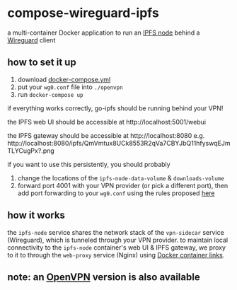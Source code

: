 # compose-wireguard-ipfs

a multi-container Docker application to run an [IPFS node](https://hub.docker.com/r/linuxserver/ipfs) behind a [Wireguard](https://hub.docker.com/r/linuxserver/wireguard) client

## how to set it up

1. download [docker-compose.yml](/docker-compose.yml)
1. put your `wg0.conf` file into `./openvpn`
1. run `docker-compose up`

if everything works correctly, go-ipfs should be running behind your VPN!

the IPFS web UI should be accessible at http://localhost:5001/webui

the IPFS gateway should be accessible at http://localhost:8080 e.g. http://localhost:8080/ipfs/QmVmtux8UCk8553R2qVa7CBYJbQ11hfyswqEJmTLYCugPx?.png

if you want to use this persistently, you should probably
1. change the locations of the `ipfs-node-data-volume` & `downloads-volume`
1. forward port 4001 with your VPN provider (or pick a different port), then add port forwarding to your `wg0.conf` using the rules proposed [here](https://github.com/linuxserver/docker-wireguard/issues/58#issuecomment-723702782)

## how it works

the `ipfs-node` service shares the network stack of the `vpn-sidecar` service (Wireguard), which is tunneled through your VPN provider. to maintain local connectivity to the `ipfs-node` container's web UI & IPFS gateway, we proxy to it to through the `web-proxy` service (Nginx) using [Docker container links](https://docs.docker.com/network/links/).

## note: an [OpenVPN](https://github.com/master-hax/compose-openvpn-ipfs) version is also available
